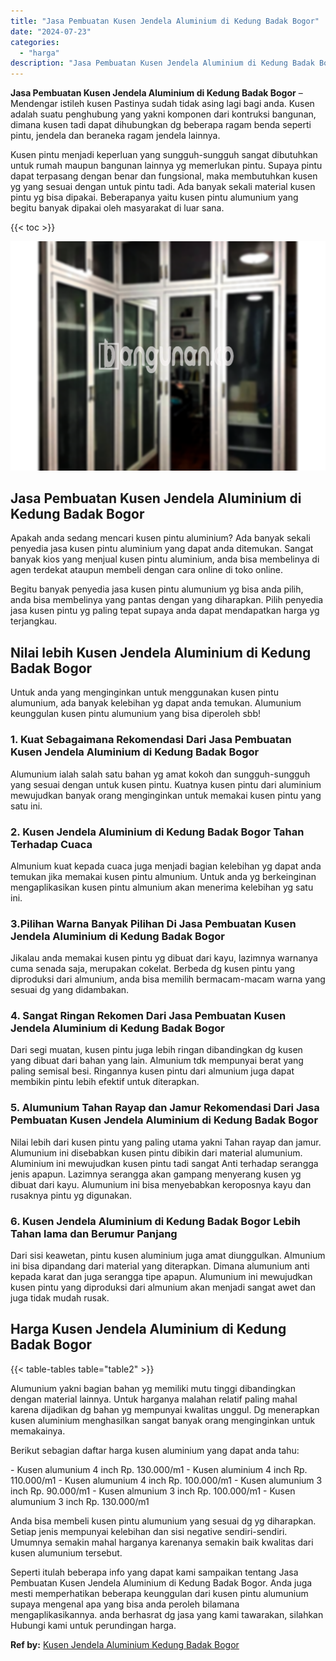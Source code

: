 ```yaml
---
title: "Jasa Pembuatan Kusen Jendela Aluminium di Kedung Badak Bogor"
date: "2024-07-23"
categories: 
  - "harga"
description: "Jasa Pembuatan Kusen Jendela Aluminium di Kedung Badak Bogor. Seperti itulah beberapa info yang dapat kami sampaikan tentang Jasa Pembuatan Kusen Jendela Alu..."
---
```


**Jasa Pembuatan Kusen Jendela Aluminium di Kedung Badak Bogor** – Mendengar istileh kusen Pastinya sudah tidak asing lagi bagi anda. Kusen adalah suatu penghubung yang yakni komponen dari kontruksi bangunan, dimana kusen tadi dapat dihubungkan dg beberapa ragam benda seperti pintu, jendela dan beraneka ragam jendela lainnya.

Kusen pintu menjadi keperluan yang sungguh-sungguh sangat dibutuhkan untuk rumah maupun bangunan lainnya yg memerlukan pintu. Supaya pintu dapat terpasang dengan benar dan fungsional, maka membutuhkan kusen yg yang sesuai dengan untuk pintu tadi. Ada banyak sekali material kusen pintu yg bisa dipakai. Beberapanya yaitu kusen pintu alumunium yang begitu banyak dipakai oleh masyarakat di luar sana.

{{< toc >}}

![Jasa Pembuatan Kusen Jendela Aluminium di Kedung Badak Bogor](/images/harga-kusen-jendela-alumunium-05.png)

## Jasa Pembuatan Kusen Jendela Aluminium di Kedung Badak Bogor

Apakah anda sedang mencari kusen pintu aluminium? Ada banyak sekali penyedia jasa kusen pintu aluminium yang dapat anda ditemukan. Sangat banyak kios yang menjual kusen pintu aluminium, anda bisa membelinya di agen terdekat ataupun membeli dengan cara online di toko online.

Begitu banyak penyedia jasa kusen pintu alumunium yg bisa anda pilih, anda bisa membelinya yang pantas dengan yang diharapkan. Pilih penyedia jasa kusen pintu yg paling tepat supaya anda dapat mendapatkan harga yg terjangkau.

## Nilai lebih Kusen Jendela Aluminium di Kedung Badak Bogor

Untuk anda yang menginginkan untuk menggunakan kusen pintu alumunium, ada banyak kelebihan yg dapat anda temukan. Alumunium keunggulan kusen pintu alumunium yang bisa diperoleh sbb!

### 1\. Kuat Sebagaimana Rekomendasi Dari Jasa Pembuatan Kusen Jendela Aluminium di Kedung Badak Bogor

Alumunium ialah salah satu bahan yg amat kokoh dan sungguh-sungguh yang sesuai dengan untuk kusen pintu. Kuatnya kusen pintu dari aluminium mewujudkan banyak orang menginginkan untuk memakai kusen pintu yang satu ini.

### 2\. Kusen Jendela Aluminium di Kedung Badak Bogor Tahan Terhadap Cuaca

Almunium kuat kepada cuaca juga menjadi bagian kelebihan yg dapat anda temukan jika memakai kusen pintu almunium. Untuk anda yg berkeinginan mengaplikasikan kusen pintu almunium akan menerima kelebihan yg satu ini.

### 3.Pilihan Warna Banyak Pilihan Di Jasa Pembuatan Kusen Jendela Aluminium di Kedung Badak Bogor

Jikalau anda memakai kusen pintu yg dibuat dari kayu, lazimnya warnanya cuma senada saja, merupakan cokelat. Berbeda dg kusen pintu yang diproduksi dari almunium, anda bisa memilih bermacam-macam warna yang sesuai dg yang didambakan.

### 4\. Sangat Ringan Rekomen Dari Jasa Pembuatan Kusen Jendela Aluminium di Kedung Badak Bogor

Dari segi muatan, kusen pintu juga lebih ringan dibandingkan dg kusen yang dibuat dari bahan yang lain. Almunium tdk mempunyai berat yang paling semisal besi. Ringannya kusen pintu dari almunium juga dapat membikin pintu lebih efektif untuk diterapkan.

### 5\. Alumunium Tahan Rayap dan Jamur Rekomendasi Dari Jasa Pembuatan Kusen Jendela Aluminium di Kedung Badak Bogor

Nilai lebih dari kusen pintu yang paling utama yakni Tahan rayap dan jamur. Alumunium ini disebabkan kusen pintu dibikin dari material alumunium. Aluminium ini mewujudkan kusen pintu tadi sangat Anti terhadap serangga jenis apapun. Lazimnya serangga akan gampang menyerang kusen yg dibuat dari kayu. Alumunium ini bisa menyebabkan keroposnya kayu dan rusaknya pintu yg digunakan.

### 6\. Kusen Jendela Aluminium di Kedung Badak Bogor Lebih Tahan lama dan Berumur Panjang

Dari sisi keawetan, pintu kusen aluminium juga amat diunggulkan. Almunium ini bisa dipandang dari material yang diterapkan. Dimana alumunium anti kepada karat dan juga serangga tipe apapun. Alumunium ini mewujudkan kusen pintu yang diproduksi dari almunium akan menjadi sangat awet dan juga tidak mudah rusak.

## Harga Kusen Jendela Aluminium di Kedung Badak Bogor

{{< table-tables table="table2" >}}

Alumunium yakni bagian bahan yg memiliki mutu tinggi dibandingkan dengan material lainnya. Untuk harganya malahan relatif paling mahal karena dijadikan dg bahan yg mempunyai kwalitas unggul. Dg menerapkan kusen aluminium menghasilkan sangat banyak orang menginginkan untuk memakainya.

Berikut sebagian daftar harga kusen aluminium yang dapat anda tahu:

\- Kusen alumunium 4 inch Rp. 130.000/m1 - Kusen aluminium 4 inch Rp. 110.000/m1 - Kusen alumunium 4 inch Rp. 100.000/m1 - Kusen alumunium 3 inch Rp. 90.000/m1 - Kusen almunium 3 inch Rp. 100.000/m1 - Kusen alumunium 3 inch Rp. 130.000/m1

Anda bisa membeli kusen pintu alumunium yang sesuai dg yg diharapkan. Setiap jenis mempunyai kelebihan dan sisi negative sendiri-sendiri. Umumnya semakin mahal harganya karenanya semakin baik kwalitas dari kusen alumunium tersebut.

Seperti itulah beberapa info yang dapat kami sampaikan tentang Jasa Pembuatan Kusen Jendela Aluminium di Kedung Badak Bogor. Anda juga mesti memperhatikan beberapa keunggulan dari kusen pintu alumunium supaya mengenal apa yang bisa anda peroleh bilamana mengaplikasikannya. anda berhasrat dg jasa yang kami tawarakan, silahkan Hubungi kami untuk perundingan harga.

**Ref by:** [Kusen Jendela Aluminium Kedung Badak Bogor](https://id.wikipedia.org/wiki/Kusen)
